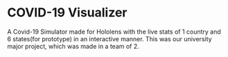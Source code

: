 # COVID-19 Visualizer

A Covid-19 Simulator made for Hololens with the live stats of 1 country and 6 states(for prototype) in an interactive manner.
This was our university major project, which was made in a team of 2.
